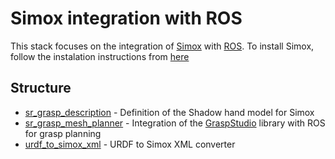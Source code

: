 # Simox integration with ROS

This stack focuses on the integration of [Simox](simox.sourceforge.net) with [ROS](http://ros.org). To install Simox, follow the instalation instructions from [here](http://simox.sourceforge.net/download/index.html)

## Structure

* [sr_grasp_description](sr_grasp_description) - Definition of the Shadow hand model for Simox
* [sr_grasp_mesh_planner](sr_grasp_mesh_planner) - Integration of the [GraspStudio](http://sourceforge.net/p/simox/wiki/GraspStudio/) library with ROS for grasp planning
* [urdf_to_simox_xml](urdf_to_simox_xml) - URDF to Simox XML converter



